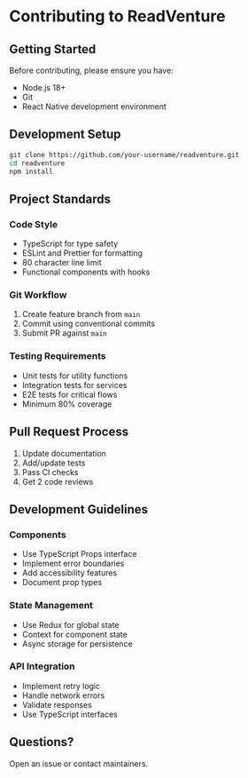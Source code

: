 # Contributing to ReadVenture

## Getting Started

Before contributing, please ensure you have:

- Node.js 18+
- Git
- React Native development environment

## Development Setup

```bash
git clone https://github.com/your-username/readventure.git
cd readventure
npm install
```

## Project Standards

### Code Style

- TypeScript for type safety
- ESLint and Prettier for formatting
- 80 character line limit
- Functional components with hooks

### Git Workflow

1. Create feature branch from `main`
2. Commit using conventional commits
3. Submit PR against `main`

### Testing Requirements

- Unit tests for utility functions
- Integration tests for services
- E2E tests for critical flows
- Minimum 80% coverage

## Pull Request Process

1. Update documentation
2. Add/update tests
3. Pass CI checks
4. Get 2 code reviews

## Development Guidelines

### Components

- Use TypeScript Props interface
- Implement error boundaries
- Add accessibility features
- Document prop types

### State Management

- Use Redux for global state
- Context for component state
- Async storage for persistence

### API Integration

- Implement retry logic
- Handle network errors
- Validate responses
- Use TypeScript interfaces

## Questions?

Open an issue or contact maintainers.
